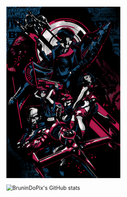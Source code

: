   ![capa](https://github.com/BruninDoPix/capa/blob/main/1198399-black-Cowboy-Bebop-anime.png)



![BruninDoPix's GitHub stats](https://github-readme-stats.vercel.app/api?username=brunindopix&show_icons=true&synthwave=)

